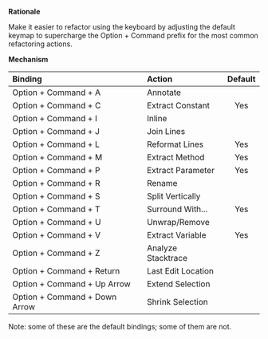 **Rationale**

Make it easier to refactor using the keyboard by adjusting the default keymap to supercharge the Option + Command prefix for the most common refactoring actions.

**Mechanism**

| Binding                       | Action             | Default |
| :---------------------------- | :----------------- | :-----: |
| Option + Command + A          | Annotate           |         |
| Option + Command + C          | Extract Constant   | Yes     |
| Option + Command + I          | Inline             |         |
| Option + Command + J          | Join Lines         |         |
| Option + Command + L          | Reformat Lines     | Yes     |
| Option + Command + M          | Extract Method     | Yes     |
| Option + Command + P          | Extract Parameter  | Yes     |
| Option + Command + R          | Rename             |         |
| Option + Command + S          | Split Vertically   |         |
| Option + Command + T          | Surround With...   | Yes     |
| Option + Command + U          | Unwrap/Remove      |         |
| Option + Command + V          | Extract Variable   | Yes     |
| Option + Command + Z          | Analyze Stacktrace |         |
| Option + Command + Return     | Last Edit Location |         |
| Option + Command + Up Arrow   | Extend Selection   |         |
| Option + Command + Down Arrow | Shrink Selection   |         |

Note: some of these are the default bindings; some of them are not.
